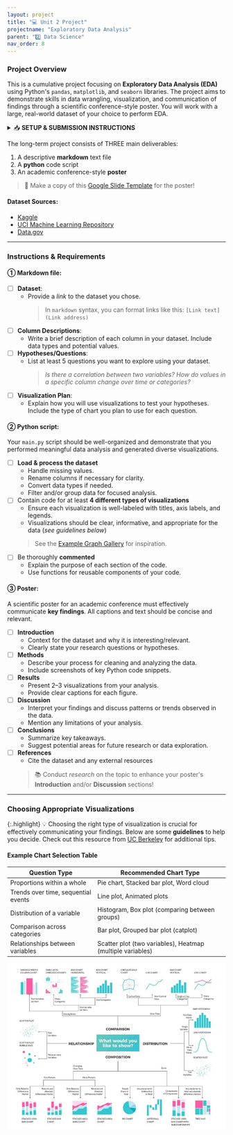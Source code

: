 ```yaml
---
layout: project
title: "💻 Unit 2 Project"
projectname: "Exploratory Data Analysis"
parent: "2️⃣ Data Science"
nav_order: 8
---
```


### Project Overview

This is a cumulative project focusing on **Exploratory Data Analysis (EDA)** using Python's `pandas`, `matplotlib`, and `seaborn` libraries. The project aims to demonstrate skills in data wrangling, visualization, and communication of findings through a scientific conference-style poster. You will work with a large, real-world dataset of your choice to perform EDA.

<html>
  <details>
    <summary>📥 <strong class="text-green-100">SETUP & SUBMISSION INSTRUCTIONS</strong></summary>
    
<div class="setup" markdown="block">

1. Go to the `CS3 Unit 2 Project` assignment on **Blackbaud** and follow the provided **GitHub Classroom** link.
  > 📁 Clicking the link generates a **private repository** for your project with the appropriate starter code. Note that **projects** are stored within the [BWL-CS Organization](https://github.com/BWL-CS), so you _cannot_ access it from the "Your Repositories" page!
2. Open the repository in a **Codespace** whenever you spend time working on the program, in class or at home. 
  > ⚠️ Always remember to `commit changes` after every coding session!
3. When your project is complete, **submit the link to your repository** in the `CS3 Unit 2 Project` assignment on Blackbaud.

</div>

</details>
</html>

The long-term project consists of THREE main deliverables:

1. A descriptive **markdown** text file
2. A **python** code script
3. An academic conference-style **poster** 
> 📰 Make a copy of this [Google Slide Template](https://docs.google.com/presentation/d/1IkrIYBNTEBLFIO7kqUJWvrWhzRuiYhXyX7lxNZglkpU/edit?usp=sharing) for the poster!

#### Dataset Sources:
- [Kaggle](https://www.kaggle.com/)
- [UCI Machine Learning Repository](https://archive.ics.uci.edu/ml/index.php)
- [Data.gov](https://www.data.gov/)

---

### Instructions & Requirements

#### ① Markdown file:

- [ ] **Dataset**:
  - Provide a _link_ to the dataset you chose. 
    > In `markdown` syntax, you can format links like this: `[Link text](Link address)` 
- [ ] **Column Descriptions**:
  - Write a brief description of each column in your dataset. Include data types and potential values.
- [ ] **Hypotheses/Questions**:
  - List at least 5 questions you want to explore using your dataset. 
    > _Is there a correlation between two variables?_
    > _How do values in a specific column change over time or categories?_
- [ ] **Visualization Plan**:
  - Explain how you will use visualizations to test your hypotheses. Include the type of chart you plan to use for each question.

#### ② Python script:

Your `main.py` script should be well-organized and demonstrate that you performed meaningful data analysis and generated diverse visualizations.

- [ ] **Load & process the dataset**
  - Handle missing values.
  - Rename columns if necessary for clarity.
  - Convert data types if needed.
  - Filter and/or group data for focused analysis.
- [ ] Contain code for at least **4 different types of visualizations**
  - Ensure each visualization is well-labeled with titles, axis labels, and legends.
  - Visualizations should be clear, informative, and appropriate for the data (_see guidelines below_)
  > See the [Example Graph Gallery](https://python-graph-gallery.com/) for inspiration.
- [ ] Be thoroughly **commented**
  - Explain the purpose of each section of the code.
  - Use functions for reusable components of your code.

#### ③ Poster: 

A scientific poster for an academic conference must effectively communicate **key findings**. All captions and text should be concise and relevant.
  
- [ ] **Introduction**
  - Context for the dataset and why it is interesting/relevant.
  - Clearly state your research questions or hypotheses.
- [ ] **Methods**
  - Describe your process for cleaning and analyzing the data.
  - Include screenshots of key Python code snippets.
- [ ] **Results**
  - Present 2–3 visualizations from your analysis.
  - Provide clear captions for each figure.
- [ ] **Discussion**
  - Interpret your findings and discuss patterns or trends observed in the data.
  - Mention any limitations of your analysis.
- [ ] **Conclusions**
  - Summarize key takeaways.
  - Suggest potential areas for future research or data exploration.
- [ ] **References**
  - Cite the dataset and any external resources
  > 📚 Conduct _research_ on the topic to enhance your poster's **Introduction** and/or **Discussion** sections!

---

### Choosing Appropriate Visualizations

{:.highlight}
💡 Choosing the right type of visualization is crucial for effectively communicating your findings. Below are some **guidelines** to help you decide. Check out this resource from [UC Berkeley](https://guides.lib.berkeley.edu/data-visualization/about) for additional tips.

#### Example Chart Selection Table

| **Question Type**              | **Recommended Chart Type**       |
|--------------------------------|----------------------------------|
| Proportions within a whole                    | Pie chart, Stacked bar plot, Word cloud      |
| Trends over time, sequential events              | Line plot, Animated plots                        |
| Distribution of a variable     | Histogram, Box plot (comparing between groups)             |
| Comparison across categories   | Bar plot, Grouped bar plot (catplot)      |
| Relationships between variables| Scatter plot (two variables), Heatmap (multiple variables)            |

![image](data-viz-cheatsheet.jpeg)

